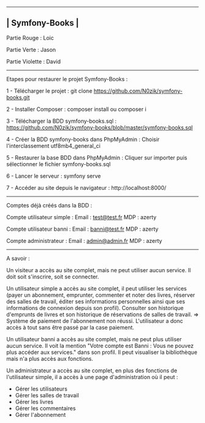  ---------------
| Symfony-Books |
 ---------------

Partie Rouge : Loic

Partie Verte : Jason

Partie Violette : David

-------------------------------------------------------------------------

Etapes pour restaurer le projet Symfony-Books :

1 - Télécharger le projet :
git clone https://github.com/N0zik/symfony-books.git

2 - Installer Composer :
composer install
ou
composer i

3 - Télécharger la BDD symfony-books.sql :
https://github.com/N0zik/symfony-books/blob/master/symfony-books.sql

4 - Créer la BDD symfony-books dans PhpMyAdmin :
Choisir l'interclassement utf8mb4_general_ci

5 - Restaurer la base BDD dans PhpMyAdmin :
Cliquer sur importer puis sélectionner le fichier symfony-books.sql

6 - Lancer le serveur :
symfony serve

7 - Accéder au site depuis le navigateur :
http://localhost:8000/

-------------------------------------------------------------------------

Comptes déjà créés dans la BDD :

Compte utilisateur simple :
Email : test@test.fr
MDP : azerty

Compte utilisateur banni :
Email : banni@test.fr
MDP : azerty

Compte administrateur :
Email : admin@admin.fr
MDP : azerty

-------------------------------------------------------------------------

A savoir :

Un visiteur a accès au site complet, mais ne peut utiliser aucun service. Il doit soit s'inscrire, soit se connecter.

Un utilisateur simple a accès au site complet, il peut utiliser les services (payer un abonnement, emprunter, commenter et noter des livres, réserver des salles de travail, éditer ses informations personnelles ainsi que ses informations de connexion depuis son profil). Consulter son historique d'emprunts de livres et son historique de réservations de salles de travail.
=> Système de paiement de l'abonnement non réussi. L'utilisateur a donc accès à tout sans être passé par la case paiement.

Un utilisateur banni a accès au site complet, mais ne peut plus utiliser aucun service. Il voit la mention "Votre compte est Banni : Vous ne pouvez plus accéder aux services." dans son profil. Il peut visualiser la bibliothèque mais n'a plus accès aux fonctions.

Un administrateur a accès au site complet, en plus des fonctions de l'utilisateur simple, il a accès à une page d'administration où il peut :
- Gérer les utilisateurs
- Gérer les salles de travail
- Gérer les livres
- Gérer les commentaires
- Gérer l'abonnement
